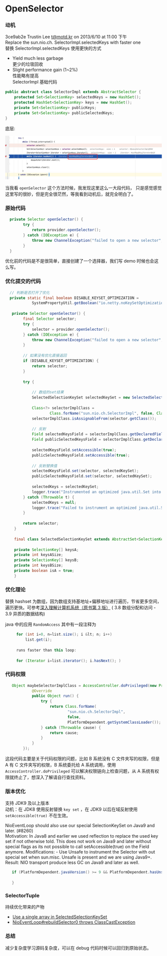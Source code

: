 # OpenSelector

### 动机

3ce9ab2e Trustin Lee <t@motd.kr> on 2013/6/10 at 11:00 下午</br>
Replace the sun.nio.ch. SelectorImpl.selectedKeys with faster one</br>
替换 SelectorImpl.selectedKeys 使用更快的方式</br>

* Yield much less garbage</br>
  更少的垃圾回收</br>
* Slight performance gain (1~2%)</br>
  性能略有提高</br>
  SelectorImpl 基础代码

```java
public abstract class SelectorImpl extends AbstractSelector {
    protected Set<SelectionKey> selectedKeys = new HashSet();
    protected HashSet<SelectionKey> keys = new HashSet();
    private Set<SelectionKey> publicKeys;
    private Set<SelectionKey> publicSelectedKeys;
}
```

底层:

![An image](../image/../selectors/image/hashmap-select.jpg)

当我看 `openSelector` 这个方法时候，我发现这里这么一大段代码， 只是感觉感觉这里写的很妙，但是完全很茫然，等我看到动机后，就完全明白了。

### 原始代码

```java
  private Selector openSelector() {
        try {
            return provider.openSelector();
        } catch (IOException e) {
            throw new ChannelException("failed to open a new selector", e);
        }
  }
```

优化前的代码是不是很简单，直接创建了一个选择器，我们写 demo 时候也会这么写。

### 优化提交的代码

```java
  // 判断是否打开了优化
  private static final boolean DISABLE_KEYSET_OPTIMIZATION =
            SystemPropertyUtil.getBoolean("io.netty.noKeySetOptimization", false);

   private Selector openSelector() {
        final Selector selector;
        try {
            selector = provider.openSelector();
        } catch (IOException e) {
            throw new ChannelException("failed to open a new selector", e);
        }

        // 如果没有优化直接返回
        if (DISABLE_KEYSET_OPTIMIZATION) {
            return selector;
        }

        try {

            // 数组的set结果
            SelectedSelectionKeySet selectedKeySet = new SelectedSelectionKeySet();

            Class<?> selectorImplClass =
                    Class.forName("sun.nio.ch.SelectorImpl", false, ClassLoader.getSystemClassLoader());
            selectorImplClass.isAssignableFrom(selector.getClass());

            // 反射
            Field selectedKeysField = selectorImplClass.getDeclaredField("selectedKeys");
            Field publicSelectedKeysField = selectorImplClass.getDeclaredField("publicSelectedKeys");

            selectedKeysField.setAccessible(true);
            publicSelectedKeysField.setAccessible(true);

            // 反射替换值
            selectedKeysField.set(selector, selectedKeySet);
            publicSelectedKeysField.set(selector, selectedKeySet);

            selectedKeys = selectedKeySet;
            logger.trace("Instrumented an optimized java.util.Set into: {}", selector);
        } catch (Throwable t) {
            selectedKeys = null;
            logger.trace("Failed to instrument an optimized java.util.Set into: {}", selector, t);
        }

        return selector;
    }

    final class SelectedSelectionKeySet extends AbstractSet<SelectionKey> {

    private SelectionKey[] keysA;
    private int keysASize;
    private SelectionKey[] keysB;
    private int keysBSize;
    private boolean isA = true;
    }
```

### 优化理论

替换 hashset 为数组，因为数组支持基地址+偏移地址进行遍历，节省更多空间，遍历更快。可参考[深入理解计算机系统（原书第 3 版）](https://book.douban.com/subject/26912767/) ( 3.8 数组分配和访问 - 3.9 异质的数据结构)

java 中的应用 `RandomAccess` 其中有一段注释为

```java
     for (int i=0, n=list.size(); i &lt; n; i++)
         list.get(i);

     runs faster than this loop:

     for (Iterator i=list.iterator(); i.hasNext(); )
```

### 代码权限

```java
   Object maybeSelectorImplClass = AccessController.doPrivileged(new PrivilegedAction<Object>() {
            @Override
            public Object run() {
                try {
                    return Class.forName(
                            "sun.nio.ch.SelectorImpl",
                            false,
                            PlatformDependent.getSystemClassLoader());
                } catch (Throwable cause) {
                    return cause;
                }
            }
        });
```

这段代码主要是关于代码权限的问题，比如 B 系统没有 C 文件夹写的权限，但是 A 有 C 文件夹写的权限，B 系统委托给 A 系统调用，使用 `AccessController.doPrivileged` 可以解决权限链向上检查问题，从 A 系统有权限就终止了，想深入了解请自行查找资料。

### 版本优化

支持 JDK9 及以上版本</br>
动机：在 JDK8 使用反射替换 `key set` ，在 JDK9 以后在域反射使用 `setAccessible(true)` 不在生效。</br>

NioEventLoop should also use our special SelectionKeySet on Java9 and later. (#8260)</br>
Motivation: In Java8 and earlier we used reflection to replace the used key set if not otherwise told. This does not work on Java9 and later without special flags as its not possible to call setAccessible(true) on the Field anymore.
Modifications: - Use Unsafe to instrument the Selector with out special set when sun.misc. Unsafe is present and we are using Java9+.
Result: NIO transport produce less GC on Java9 and later as well.

```java
   if (PlatformDependent.javaVersion() >= 9 && PlatformDependent.hasUnsafe()) {

   }
```

### SelectorTuple

持续优化带来的产物

* [Use a single array in SelectedSelectionKeySet](https://github.com/netty/netty/issues/6058)
* [NioEventLoop#rebuildSelector0 throws ClassCastException](https://github.com/netty/netty/issues/6607)

### 总结

减少复杂度学习源码复杂度，可以在 debug 代码时候可以回归到原始状态。
